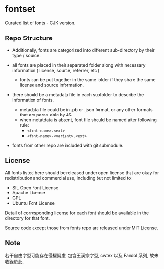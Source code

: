 # fontset

Curated list of fonts - CJK version.


## Repo Structure

 * Additionally, fonts are categorized into different sub-directory by their type / source.
 * all fonts are placed in their separated folder along with necessary information ( license, source, referrer, etc )
   - fonts can be put together in the same folder if they share the same license and source information.
 * there should be a metadata file in each subfolder to describe the information of fonts.
   - metadata file could be in .pb or .json format, or any other formats that are parse-able by JS.
   - when metatdata is absent, font file should be named after following rule:
       - `<font-name>.<ext>`
       - `<font-name>-<variant>.<ext>`

 * fonts from other repo are included with git submodule.


## License

All fonts listed here should be released under open license that are okay for redistribution and commercial use, including but not limited to:
 * SIL Open Font License
 * Apache License
 * GPL
 * Ubuntu Font License

Detail of corresponding license for each font should be available in the directory for that font.

Source code except those from fonts repo are released under MIT License.


## Note

若干自由字型可能存在侵權疑慮, 包含王漢宗字型, cwtex 以及 Fandol 系列, 故未收錄於此.


